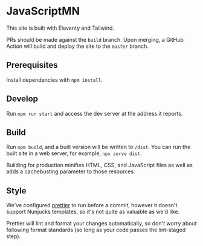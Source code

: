 # JavaScriptMN

This site is built with Eleventy and Tailwind.

PRs should be made against the `build` branch. Upon merging, a GitHub Action will build and deploy the site to the `master` branch.

## Prerequisites

Install dependencies with `npm install`.

## Develop

Run `npm run start` and access the dev server at the address it reports.

## Build

Run `npm build`, and a built version will be written to `/dist`. You can run the built site in a web server, for example, `npx serve dist`.

Building for production minifies HTML, CSS, and JavaScript files as well as adds a cachebusting parameter to those resources.

## Style

We've configured [prettier](https://prettier.io/) to run before a commit, however it doesn't support Nunjucks templates, so it's not quite as valuable as we'd like.

Prettier will lint and format your changes automatically, so don't worry about following
format standards (so long as your code passes the lint-staged step).
